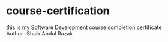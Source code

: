 # course-certification
this is my Software Development course completion certificate
<br>
Author- Shaik Abdul Razak
